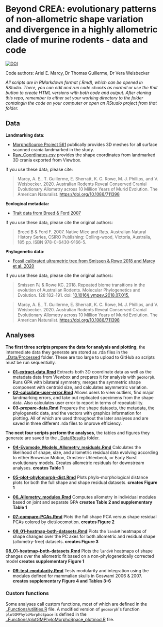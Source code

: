 # Beyond CREA: evolutionary patterns of non-allometric shape variation and divergence in a highly allometric clade of murine rodents - data and code
<a href="https://zenodo.org/doi/10.5281/zenodo.10211694"><img src="https://zenodo.org/badge/721090538.svg" alt="DOI"></a>

Code authors: Ariel E. Marcy, Dr Thomas Guillerme, Dr Vera Weisbecker

*All scripts are in RMarkdown format (.Rmd), which can be opened in RStudio. There, you can edit and run code chunks as normal or use the Knit button to create HTML versions with both code and output. After cloning this repo, remember to either set your working directory to the folder containgin the code on your computer or open an RStudio project from that folder.*

## Data
**Landmarking data:**
* [MorphoSource Project 561](https://www.morphosource.org/Detail/ProjectDetail/Show/project_id/561) publically provides 3D meshes for all surface scanned crania landmarked in the study.
* [Raw_Coordinates.csv](Data/Raw/Raw_Coord_Data.csv) provides the shape coordinates from landmarked 3D crania exported from Viewbox.

If you use these data, please cite: 
> Marcy, A. E., T. Guillerme, E. Sherratt, K. C. Rowe, M. J. Phillips, and V. Weisbecker. 2020. Australian Rodents Reveal Conserved Cranial Evolutionary Allometry across 10 Million Years of Murid Evolution. The American Naturalist. https://doi.org/10.1086/711398

**Ecological metadata:**
* [Trait data from Breed & Ford 2007](/Data/Processed/in_ex_traits.csv)

If you use these data, please cite the original authors:
> Breed B & Ford F. 2007. Native Mice and Rats. Australian Natural History Series, CSIRO Publishing: Colling-wood, Victoria, Australia, 185 pp. ISBN 978-0-6430-9166-5.

**Phylogenetic data:**
* [Fossil calibrated ultrametric tree from Smissen & Rowe 2018 and Marcy et al. 2020](/Data/Processed/Marcy-BEAST01.con.tre)

If you use these data, please cite the original authors:
> Smissen PJ & Rowe KC. 2018. Repeated biome transitions in the evolution of Australian Rodents. Molecular Phylogenetics and Evolution. 128:182–191. doi: [10.1016/j.ympev.2018.07.015.](https://doi.org/10.1016/j.ympev.2018.07.015)

> Marcy, A. E., T. Guillerme, E. Sherratt, K. C. Rowe, M. J. Phillips, and V. Weisbecker. 2020. Australian Rodents Reveal Conserved Cranial Evolutionary Allometry across 10 Million Years of Murid Evolution. The American Naturalist. https://doi.org/10.1086/711398
    
## Analyses
**The first three scripts prepare the data for analysis and plotting**, the intermediate data they generate are stored as .rda files in the [..Data/Processed](/Data/Processed) folder. These are too large to upload to GitHub so scripts must be run sequentially. 

* [**01-extract-data.Rmd**](/Analysis/01-extract-data.Rmd) Extracts both 3D coordinate data as well as the metadata data from Viewbox and prepares it for analysis with `geomorph`. Runs GPA with bilateral symmetry, merges the symmetric shape component with centroid size, and calculates asymmetric variation.
* [**02-calculate-user-error.Rmd**](/Analysis/02-calculate-user-error.Rmd) Allows users to view outliers, find major landmarking errors, and take out replicated specimens from the shape data. Also calculates user error to report in terms of repeatability. 
* [**03-prepare-data.Rmd**](/Analysis/03-prepare-data.Rmd) Prepares the shape datasets, the metadata, the phylogenetic data, and the vectors with graphics information for plotting. All of which are used throughout the later analyses and are saved in three different .rda files to improve efficiency.

**The next four scripts perform the analyses**, the tables and figures they generate are saved to the [..Data/Results](/Data/Results) folder.

* [**04-Evomode_Models_Allometry_residuals.Rmd**](/Analysis/04-Evomode_Models_Allometry_residuals.Rmd) Calculates the likelihood of shape, size, and allometric residual data evolving according to either Brownian Motion, Ornstein-Uhlenbeck, or Early Burst evolutionary models. Creates allometric residuals for downstream analyses. **creates Table 1**

* [**05-plot-phylomorph-dist.Rmd**](/Analysis/05-plot-phylomorph-dist.Rmd) Plots phylo-morphological distance plots for both the full shape and shape residual datasets.  **creates Figure 1**

* [**06_Allometry_modules.Rmd**](/Analysis/06_Allometry_modules.RMD) Computes allometry in individual modules based on joint and separate GPA **creates Table 2 and supplementary Table 1**

* [**07-compare-PCAs.Rmd**](/Analysis/07-compare-PCAs.Rmd) Plots the full shape PCA versus shape residual PCAs colored by diet/locomotion.  **creates Figure 2**

* [**08_01-heatmap-both-datasets.Rmd**](/Analysis/08_01-heatmap-both-datasets.Rmd) Plots the `landvR` heatmaps of shape changes over the PC axes for both allometric and residual shape (allometry-free) datasets. **creates Figure 3**

[**08_01-heatmap-both-datasets.Rmd**](/Analysis/08_01-heatmap-both-datasets.Rmd) Plots the `landvR` heatmaps of shape changes over the allometric fit based on a non-phylogenetically corrected model **creates supplementary Figure 1**

* [**09-test-modularity.Rmd**](/Analysis/09-test-modularity.Rmd) Tests modularity and integration using the modules defined for mammalian skulls in Goswami 2006 & 2007. **creates supplementary Figure 4 and Tables 3-6**


### Custom functions
Some analyses call custom functions, most of which are defined in the [..Functions/utilities.R](/Functions/utilities.R) file. A modified version of `geomorph`'s function `plotGMPhyloMorphoSpace` is defined in the [..Functions/plotGMPhyloMorphoSpace_plotmod.R](/Functions/plotGMPhyloMorphoSpace_plotmod.R) file.
